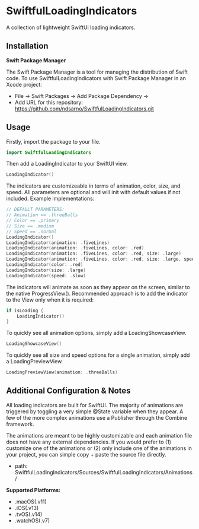 # SwiftfulLoadingIndicators

A collection of lightweight SwiftUI loading indicators.

## Installation

**Swift Package Manager** 

The Swift Package Manager is a tool for managing the distribution of Swift code. To use SwiftfulLoadingIndicators with Swift Package Manager in an Xcode project:

* File -> Swift Packages -> Add Package Dependency ->
* Add URL for this repository: https://github.com/ndsarno/SwiftfulLoadingIndicators.git

## Usage

Firstly, import the package to your file.
```swift
import SwiftfulLoadingIndicators
```
Then add a LoadingIndicator to your SwiftUI view.

```swift
LoadingIndicator()
```

The indicators are customizeable in terms of animation, color, size, and speed. All parameters are optional and will init with default values if not included. Example implementations:

```swift
// DEFAULT PARAMETERS:
// Animation == .threeBalls
// Color == .primary
// Size == .medium
// Speed == .normal
LoadingIndicator()
LoadingIndicator(animation: .fiveLines)
LoadingIndicator(animation: .fiveLines, color: .red)
LoadingIndicator(animation: .fiveLines, color: .red, size: .large)
LoadingIndicator(animation: .fiveLines, color: .red, size: .large, speed: .fast)
LoadingIndicator(color: .red)
LoadingIndicator(size: .large)
LoadingIndicator(speed: .slow)
```
The indicators will animate as soon as they appear on the screen, similar to the native ProgressView(). Recommended approach is to add the indicator to the View only when it is required:
```swift
if isLoading {
    LoadingIndicator()
}
```

To quickly see all animation options, simply add a LoadingShowcaseView.

```swift
LoadingShowcaseView()
```

To quickly see all size and speed options for a single animation, simply add a LoadingPreviewView.
```swift
LoadingPreviewView(animation: .threeBalls)
```

## Additional Configuration & Notes

All loading indicators are built for SwiftUI. The majority of animations are triggered by toggling a very simple @State variable when they appear. A few of the more complex animations use a Publisher through the  Combine framework.

The animations are meant to be highly customizable and each animation file does not have any external dependencies. If you would prefer to (1) customize one of the animations or (2) only include one of the animations in your project, you can simple copy + paste the source file directly.
* path: SwiftfulLoadingIndicators/Sources/SwiftfulLoadingIndicators/Animations/

**Supported Platforms:**

* .macOS(.v11)
* .iOS(.v13)
* .tvOS(.v14)
* .watchOS(.v7)

